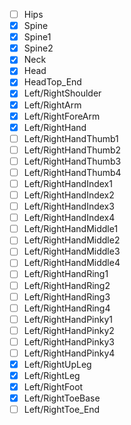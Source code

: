 - [ ] Hips
- [x] Spine
- [x] Spine1
- [x] Spine2
- [x] Neck
- [x] Head
- [x] HeadTop_End
- [x] Left/RightShoulder
- [x] Left/RightArm
- [x] Left/RightForeArm
- [x] Left/RightHand
- [ ] Left/RightHandThumb1
- [ ] Left/RightHandThumb2
- [ ] Left/RightHandThumb3
- [ ] Left/RightHandThumb4
- [ ] Left/RightHandIndex1
- [ ] Left/RightHandIndex2
- [ ] Left/RightHandIndex3
- [ ] Left/RightHandIndex4
- [ ] Left/RightHandMiddle1
- [ ] Left/RightHandMiddle2
- [ ] Left/RightHandMiddle3
- [ ] Left/RightHandMiddle4
- [ ] Left/RightHandRing1
- [ ] Left/RightHandRing2
- [ ] Left/RightHandRing3
- [ ] Left/RightHandRing4
- [ ] Left/RightHandPinky1
- [ ] Left/RightHandPinky2
- [ ] Left/RightHandPinky3
- [ ] Left/RightHandPinky4
- [x] Left/RightUpLeg
- [x] Left/RightLeg
- [x] Left/RightFoot
- [x] Left/RightToeBase
- [ ] Left/RightToe_End